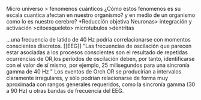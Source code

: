 Micro universo > fenomenos cuánticos 
¿Cómo estos fenomenos es su escala cuantica afectan en nuestro organismo? y en medio de un organismo como lo es nuestro cerebro?
*Reducción objetiva
Neuronas> integración y activación >citoesqueleto> microtubulos >dentritas 

...una frecuencia de latido de 40 Hz  podría correlacionarse con momentos conscientes discretos. [[EEG]]
 "Las frecuencias de oscilación que parecen estar asociadas a los procesos conscientes son el resultado de repetidas ocurrencias de OR,los períodos de oscilación deben, por tanto, identificarse con el valor de sí mismo, por ejemplo, 25 milisegundos para una sincronía gamma de 40 Hz "
 Los eventos de Orch OR se producirían a intervalos claramente irregulares, y sólo podrían relacionarse de forma muy aproximada con rangos generales requeridos, como la sincronía gamma (30 a 90 Hz) u otras bandas de frecuencia del EEG.